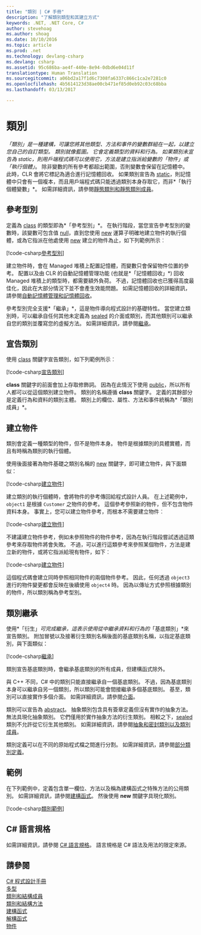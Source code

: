 ```yaml
---
title: "類別 | C# 手冊"
description: "了解類別類型和其建立方式"
keywords: .NET, .NET Core, C#
author: stevehoag
ms.author: shoag
ms.date: 10/10/2016
ms.topic: article
ms.prod: .net
ms.technology: devlang-csharp
ms.devlang: csharp
ms.assetid: 95c686ba-ae4f-440e-8e94-0dbd6e04d11f
translationtype: Human Translation
ms.sourcegitcommit: a06bd2a17f1d6c7308fa6337c866c1ca2e7281c0
ms.openlocfilehash: 4b5614123d38ae00cb471ef85d0eb92c03c68bba
ms.lasthandoff: 03/13/2017

---
```


# <a name="classes"></a>類別
*「類別」*是一種建構，可讓您將其他類型、方法和事件的變數群組在一起，以建立您自己的自訂類型。 類別就像藍圖。 它會定義類型的資料和行為。 如果類別未宣告為 static，則用戶端程式碼可以使用它，方法是建立指派給變數的*「物件」*或*「執行個體」*。 除非變數的所有參考都超出範圍，否則變數會保留在記憶體中。 此時，CLR 會將它標記為適合進行記憶體回收。 如果類別宣告為 [static](https://msdn.microsoft.com/library/98f28cdx.aspx)，則記憶體中只會有一個複本，而且用戶端程式碼只能透過類別本身存取它，而非*「執行個體變數」*。 如需詳細資訊，請參閱[靜態類別和靜態類別成員](https://msdn.microsoft.com/library/79b3xss3.aspx)。  

## <a name="reference-types"></a>參考型別  
定義為 [class](https://msdn.microsoft.com/library/0b0thckt.aspx) 的類型即為*「參考型別」*。 在執行階段，當您宣告參考型別的變數時，該變數可包含值 [null](https://msdn.microsoft.com/library/edakx9da.aspx)，直到您使用 [new](https://msdn.microsoft.com/library/51y09td4.aspx) 運算子明確地建立物件的執行個體，或為它指派在他處使用 [new](https://msdn.microsoft.com/library/51y09td4.aspx) 建立的物件為止，如下列範例所示︰  

[!code-csharp[參考型別](../../samples/snippets/csharp/concepts/classes/reference-type.cs)]
  
建立物件時，會在 Managed 堆積上配置記憶體，而變數只會保留物件位置的參考。 配置以及由 CLR 的自動記憶體管理功能 (也就是*「記憶體回收」*) 回收 Managed 堆積上的類型時，都需要額外負荷。 不過，記憶體回收也已獲得高度最佳化，因此在大部分情況下並不會產生效能問題。 如需記憶體回收的詳細資訊，請參閱[自動記憶體管理和記憶體回收](../standard/garbagecollection/gc.md)。  
  
參考型別完全支援*「繼承」*，這是物件導向程式設計的基礎特性。 當您建立類別時，可以繼承自任何其他未定義為 [sealed](https://msdn.microsoft.com/library/88c54tsw.aspx) 的介面或類別，而其他類別可以繼承自您的類別並覆寫您的虛擬方法。 如需詳細資訊，請參閱[繼承](https://msdn.microsoft.com/library/ms173149.aspx)。

## <a name="declaring-classes"></a>宣告類別  
使用 [class](https://msdn.microsoft.com/library/0b0thckt.aspx) 關鍵字宣告類別，如下列範例所示︰  
  
[!code-csharp[宣告類別](../../samples/snippets/csharp/concepts/classes/declaring-classes.cs)]  
  
**class** 關鍵字的前面會加上存取修飾詞。 因為在此情況下使用 [public](https://msdn.microsoft.com/library/yzh058ae.aspx)，所以所有人都可以從這個類別建立物件。 類別的名稱遵循 **class** 關鍵字。 定義的其餘部分是定義行為和資料的類別主體。 類別上的欄位、屬性、方法和事件統稱為*「類別成員」*。  
  
## <a name="creating-objects"></a>建立物件  
類別會定義一種類型的物件，但不是物件本身。 物件是根據類別的具體實體，而且有時稱為類別的執行個體。  
  
使用後面接著為物件基礎之類別名稱的 [new](https://msdn.microsoft.com/library/51y09td4.aspx) 關鍵字，即可建立物件，與下面類似：  
  
[!code-csharp[建立物件](../../samples/snippets/csharp/concepts/classes/creating-objects.cs)]   
  
建立類別的執行個體時，會將物件的參考傳回給程式設計人員。 在上述範例中，`object1` 是根據 `Customer` 之物件的參考。 這個參考參照新的物件，但不包含物件資料本身。 事實上，您可以建立物件參考，而根本不需要建立物件︰  
  
[!code-csharp[建立物件](../../samples/snippets/csharp/concepts/classes/creating-objects2.cs)]  
  
不建議建立物件參考，例如未參照物件的物件參考，因為在執行階段嘗試透過這類參考來存取物件將會失敗。 不過，可以進行這類參考來參照某個物件，方法是建立新的物件，或將它指派給現有物件，如下︰  
  
[!code-csharp[建立物件](../../samples/snippets/csharp/concepts/classes/creating-objects3.cs)]  
  
這個程式碼會建立同時參照相同物件的兩個物件參考。 因此，任何透過 `object3` 進行的物件變更都會反映在後續使用 `object4` 時。 因為以傳址方式參照根據類別的物件，所以類別稱為參考型別。  
  
## <a name="class-inheritance"></a>類別繼承  
使用*「衍生」*可完成繼承，這表示使用從中繼承資料和行為的*「基底類別」*來宣告類別。 附加冒號以及接著衍生類別名稱後面的基底類別名稱，以指定基底類別，與下面類似：  
  
[!code-csharp[繼承](../../samples/snippets/csharp/concepts/classes/inheritance.cs)]  
  
類別宣告基底類別時，會繼承基底類別的所有成員，但建構函式除外。  
  
與 C++ 不同，C# 中的類別只能直接繼承自一個基底類別。 不過，因為基底類別本身可以繼承自另一個類別，所以類別可能會間接繼承多個基底類別。 基至，類別可以直接實作多個介面。 如需詳細資訊，請參閱[介面](programming-guide/interfaces/index.md)。  
  
類別可以宣告為 [abstract](https://msdn.microsoft.com/library/sf985hc5.aspx)。 抽象類別包含具有簽章定義但沒有實作的抽象方法。 無法具現化抽象類別。 它們僅用於實作抽象方法的衍生類別。 相較之下，[sealed](https://msdn.microsoft.com/library/88c54tsw.aspx) 類別不允許從它衍生其他類別。 如需詳細資訊，請參閱[抽象和密封類別以及類別成員](https://msdn.microsoft.com/library/ms173150.aspx)。  
  
類別定義可以在不同的原始程式檔之間進行分割。 如需詳細資訊，請參閱[部分類別定義](https://msdn.microsoft.com/library/wa80x488.aspx)。  
  
 
## <a name="example"></a>範例
在下列範例中，定義包含單一欄位、方法以及稱為建構函式之特殊方法的公用類別。 如需詳細資訊，請參閱[建構函式](https://msdn.microsoft.com/library/ace5hbzh.aspx)。 然後使用 **new** 關鍵字具現化類別。

[!code-csharp[類別範例](../../samples/snippets/csharp/concepts/classes/class-example.cs)]  
  
## <a name="c-language-specification"></a>C# 語言規格  
如需詳細資訊，請參閱 [C# 語言規格](https://msdn.microsoft.com/library/ms228593.aspx)。 語言規格是 C# 語法及用法的限定來源。
  
## <a name="see-also"></a>請參閱  
[C# 程式設計手冊](https://msdn.microsoft.com/library/67ef8sbd.aspx)   
[多型](https://msdn.microsoft.com/library/ms173152.aspx)   
[類別和結構成員](https://msdn.microsoft.com/library/ms173113.aspx)   
[類別和結構方法](https://msdn.microsoft.com/library/ms173114.aspx)   
[建構函式](https://msdn.microsoft.com/library/ace5hbzh.aspx)   
[解構函式](https://msdn.microsoft.com/library/66x5fx1b.aspx)   
[物件](https://msdn.microsoft.com/library/ms173110.aspx)


